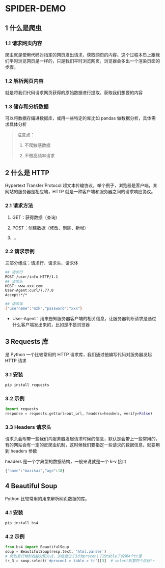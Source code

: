 # SPIDER-DEMO

## 1 什么是爬虫

### 1.1 请求网页内容

爬虫就是使用代码对指定的网页发出请求，获取网页的内容。这个过程本质上跟我们平时浏览网页是一样的，只是我们平时浏览网页，浏览器会多出一个渲染页面的步骤。

### 1.2 解析网页内容

就是将我们代码请求网页获得的原始数据进行提取，获取我们想要的内容

### 1.3 储存和分析数据

可以将数据存储进数据库，或用一些特定的库比如 pandas 做数据分析，具体需求具体分析

> 注意点：
> 
> 1. 不爬敏感数据
> 
> 2. 不做高频率请求

## 2 什么是 HTTP

Hypertext Transfer Protocol 超文本传输协议。举个例子，浏览器是客户端，某网站的服务器是相应端，HTTP 就是一种客户端和服务器之间的请求响应协议。

### 2.1 请求方法

1. GET：获得数据（查询）

2. POST：创建数据（修改、删除、新增）

3. ...

### 2.2 请求示例

三部分组成：请求行、请求头、请求体

```bash
## 请求行
POST /user/info HTTP/1.1
## 请求头
HOST: www.xxx.com
User-Agent:curl/7.77.0
Accept:*/*

## 请求体
{"username":"mzk","password":"xxx"}

```

- User-Agent：用来告知服务器客户端的相关信息，让服务器判断请求是通过什么客户端发出来的，比如是不是浏览器

## 3 Requests 库

是 Python 一个比较常用的 HTTP 请求库，我们通过他编写代码对服务器发起 HTTP 请求

### 3.1 安装

```bash
pip install requests
```

### 3.2 示例

```py
import requests
response = requests.get(url=out_url, headers=headers, verify=False)
```

### 3.3 Headers 请求头

请求头会附带一些我们向服务器发起请求时候的信息，默认是会带上一些常用的，有的网站会有一定的反爬虫机制，这时候我们要指定一些请求的数据信息，就要用到 headers 参数

headers 是一个字典型的数据结构，一般来说就是一个 k-v 接口

```py
{"name":"mazikai","age":18}
```



## 4 Beautiful Soup

Python 比较常用的用来解析网页数据的库。

### 4.1 安装

```bash
pip install bs4
```

### 4.2 示例

```py
from bs4 import BeautifulSoup
soup = BeautifulSoup(resp.text, 'html.parser')
# 爬取发行地和收益分配方式，该信息位于id为procon1下的table下的第4个tr里
tr_3 = soup.select('#procon1 > table > tr')[3]  # select到第四个目标tr
```
